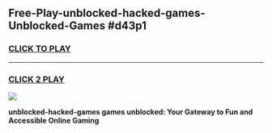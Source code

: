 
## Free-Play-unblocked-hacked-games-Unblocked-Games #d43p1
<h3>
<a href="https://news.freeplayer.one?title=unblocked-hacked-games&ref=8M">CLICK TO PLAY</a></h3>
<hr>

<h3>
<a href="https://news.freeplayer.one?title=unblocked-hacked-games&ref=8M">CLICK 2 PLAY</a>
  
</h3>

<a href="https://news.freeplayer.one?title=unblocked-hacked-games&ref=8M"><img src="https://clearcache.store/games.png"></a>


**unblocked-hacked-games games unblocked: Your Gateway to Fun and Accessible Online Gaming**
